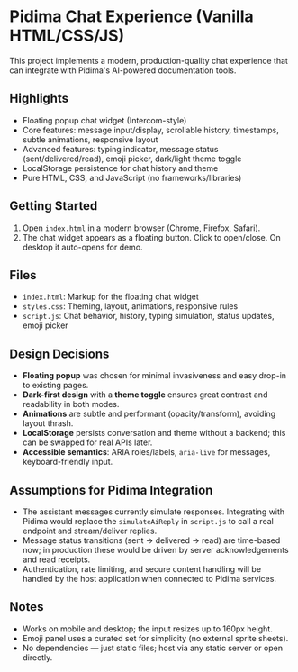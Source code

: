 # Pidima Chat Experience (Vanilla HTML/CSS/JS)

This project implements a modern, production-quality chat experience that can integrate with Pidima's AI-powered documentation tools.

## Highlights
- Floating popup chat widget (Intercom-style)
- Core features: message input/display, scrollable history, timestamps, subtle animations, responsive layout
- Advanced features: typing indicator, message status (sent/delivered/read), emoji picker, dark/light theme toggle
- LocalStorage persistence for chat history and theme
- Pure HTML, CSS, and JavaScript (no frameworks/libraries)

## Getting Started
1. Open `index.html` in a modern browser (Chrome, Firefox, Safari).
2. The chat widget appears as a floating button. Click to open/close. On desktop it auto-opens for demo.

## Files
- `index.html`: Markup for the floating chat widget
- `styles.css`: Theming, layout, animations, responsive rules
- `script.js`: Chat behavior, history, typing simulation, status updates, emoji picker

## Design Decisions
- **Floating popup** was chosen for minimal invasiveness and easy drop-in to existing pages.
- **Dark-first design** with a **theme toggle** ensures great contrast and readability in both modes.
- **Animations** are subtle and performant (opacity/transform), avoiding layout thrash.
- **LocalStorage** persists conversation and theme without a backend; this can be swapped for real APIs later.
- **Accessible semantics**: ARIA roles/labels, `aria-live` for messages, keyboard-friendly input.

## Assumptions for Pidima Integration
- The assistant messages currently simulate responses. Integrating with Pidima would replace the `simulateAiReply` in `script.js` to call a real endpoint and stream/deliver replies.
- Message status transitions (sent → delivered → read) are time-based now; in production these would be driven by server acknowledgements and read receipts.
- Authentication, rate limiting, and secure content handling will be handled by the host application when connected to Pidima services.

## Notes
- Works on mobile and desktop; the input resizes up to 160px height.
- Emoji panel uses a curated set for simplicity (no external sprite sheets).
- No dependencies — just static files; host via any static server or open directly.
